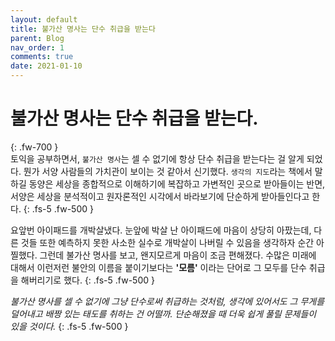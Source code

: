 ```yaml
---
layout: default
title: 불가산 명사는 단수 취급을 받는다
parent: Blog
nav_order: 1
comments: true
date: 2021-01-10
---
```


# 불가산 명사는 단수 취급을 받는다.
{: .fw-700 }
<br>
토익을 공부하면서, `불가산 명사`는 셀 수 없기에 항상 단수 취급을 받는다는 걸 알게 되었다. 뭔가 서양 사람들의  가치관이 보이는 것 같아서 신기했다. `생각의 지도`라는 책에서 말하길 동양은 세상을 종합적으로 이해하기에 복잡하고 가변적인 곳으로 받아들이는 반면, 서양은 세상을 분석적이고 원자론적인 시각에서 바라보기에 단순하게 받아들인다고 한다.
{: .fs-5 .fw-500 }

요앞번 아이패드를 개박살냈다. 눈앞에 박살 난 아이패드에 마음이 상당히 아팠는데, 다른 것들 또한 예측하지 못한 사소한 실수로 개박살이 나버릴 수 있음을 생각하자 순간 아찔했다. 그런데 불가산 명사를 보고, 왠지모르게 마음이 조금 편해졌다. 수많은 미래에 대해서 이런저런 불안의 이름을 붙이기보다는 **'모름'** 이라는 단어로 그 모두를 단수 취급을 해버리기로 했다. 
{: .fs-5 .fw-500 }

_불가산 명사를 셀 수 없기에 그냥 단수로써 취급하는 것처럼, 생각에 있어서도 그 무게를 덜어내고 배짱 있는 태도를 취하는 건 어떨까. 단순해졌을 때 더욱 쉽게 풀릴 문제들이 있을 것이다._
{: .fs-5 .fw-500 }
